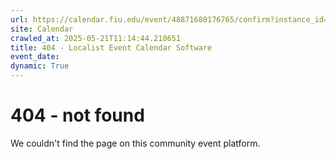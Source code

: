 ```yaml
---
url: https://calendar.fiu.edu/event/48871680176765/confirm?instance_id=49163452243518&return=https%3A%2F%2Fcalendar.fiu.edu%2Fcalendar%3Fevent_types%255B%255D%3D121723
site: Calendar
crawled_at: 2025-05-21T11:14:44.210651
title: 404 - Localist Event Calendar Software
event_date: 
dynamic: True
---
```


# 404 - not found
We couldn't find the page on this community event platform.
